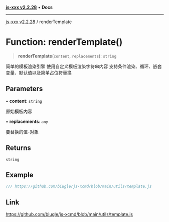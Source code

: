 [**js-xxx v2.2.28**](../README.md) • **Docs**

***

[js-xxx v2.2.28](../README.md) / renderTemplate

# Function: renderTemplate()

> **renderTemplate**(`content`, `replacements`): `string`

简单的模板渲染引擎
使用自定义模板渲染字符串内容
支持条件渲染、循环、嵌套变量、默认值以及简单占位符替换

## Parameters

• **content**: `string`

原始模板内容

• **replacements**: `any`

要替换的值-对象

## Returns

`string`

## Example

```ts
/// https://github.com/biugle/js-xcmd/blob/main/utils/template.js
```

## Link

https://github.com/biugle/js-xcmd/blob/main/utils/template.js

